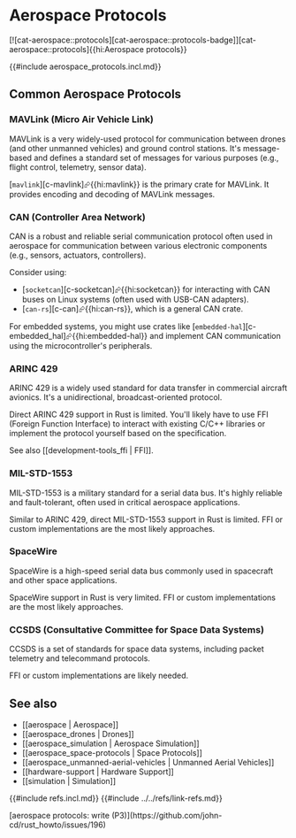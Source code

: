 # Aerospace Protocols

[![cat-aerospace::protocols][cat-aerospace::protocols-badge]][cat-aerospace::protocols]{{hi:Aerospace protocols}}

{{#include aerospace_protocols.incl.md}}

## Common Aerospace Protocols

### MAVLink (Micro Air Vehicle Link)

MAVLink is a very widely-used protocol for communication between drones (and other unmanned vehicles) and ground control stations. It's message-based and defines a standard set of messages for various purposes (e.g., flight control, telemetry, sensor data).

[`mavlink`][c-mavlink]⮳{{hi:mavlink}} is the primary crate for MAVLink. It provides encoding and decoding of MAVLink messages.

### CAN (Controller Area Network)

CAN is a robust and reliable serial communication protocol often used in aerospace for communication between various electronic components (e.g., sensors, actuators, controllers).

Consider using:

- [`socketcan`][c-socketcan]⮳{{hi:socketcan}} for interacting with CAN buses on Linux systems (often used with USB-CAN adapters).
- [`can-rs`][c-can]⮳{{hi:can-rs}}, which is a general CAN crate.

For embedded systems, you might use crates like [`embedded-hal`][c-embedded_hal]⮳{{hi:embedded-hal}} and implement CAN communication using the microcontroller's peripherals.

### ARINC 429

ARINC 429 is a widely used standard for data transfer in commercial aircraft avionics. It's a unidirectional, broadcast-oriented protocol.

Direct ARINC 429 support in Rust is limited. You'll likely have to use FFI (Foreign Function Interface) to interact with existing C/C++ libraries or implement the protocol yourself based on the specification.

See also [[development-tools_ffi | FFI]].

### MIL-STD-1553

MIL-STD-1553 is a military standard for a serial data bus. It's highly reliable and fault-tolerant, often used in critical aerospace applications.

Similar to ARINC 429, direct MIL-STD-1553 support in Rust is limited. FFI or custom implementations are the most likely approaches.

### SpaceWire

SpaceWire is a high-speed serial data bus commonly used in spacecraft and other space applications.

SpaceWire support in Rust is very limited. FFI or custom implementations are the most likely approaches.

### CCSDS (Consultative Committee for Space Data Systems)

CCSDS is a set of standards for space data systems, including packet telemetry and telecommand protocols.

FFI or custom implementations are likely needed.

## See also

- [[aerospace | Aerospace]]
- [[aerospace_drones | Drones]]
- [[aerospace_simulation | Aerospace Simulation]]
- [[aerospace_space-protocols | Space Protocols]]
- [[aerospace_unmanned-aerial-vehicles | Unmanned Aerial Vehicles]]
- [[hardware-support | Hardware Support]]
- [[simulation | Simulation]]

{{#include refs.incl.md}}
{{#include ../../refs/link-refs.md}}

<div class="hidden">
[aerospace protocols: write (P3)](https://github.com/john-cd/rust_howto/issues/196)
</div>

